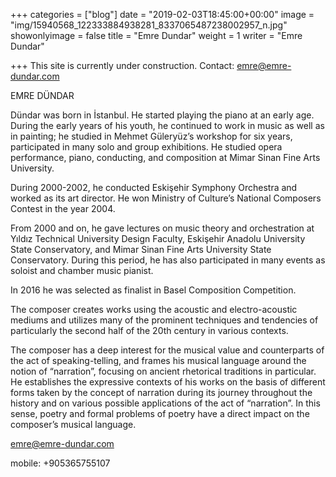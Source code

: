 +++
categories = ["blog"]
date = "2019-02-03T18:45:00+00:00"
image = "img/15940568_122333884938281_8337065487238002957_n.jpg"
showonlyimage = false
title = "Emre Dundar"
weight = 1
writer = "Emre Dundar"

+++
This site is currently under construction. Contact: [emre@emre-dundar.com](mailto:emre@emre-dundar.com)

<!--more-->

EMRE DÜNDAR

Dündar was born in İstanbul. He started playing the piano at an early age. During the early years of his youth, he continued to work in music as well as in painting; he studied in Mehmet Güleryüz’s workshop for six years, participated in many solo and group exhibitions. He studied opera performance, piano, conducting, and composition at Mimar Sinan Fine Arts University.

During 2000-2002, he conducted Eskişehir Symphony Orchestra and worked as its art director. He won Ministry of Culture’s National Composers Contest in the year 2004.

From 2000 and on, he gave lectures on music theory and orchestration at Yıldız Technical University Design Faculty, Eskişehir Anadolu University State Conservatory, and Mimar Sinan Fine Arts University State Conservatory. During this period, he has also participated in many events as soloist and chamber music pianist.

In 2016 he was selected as finalist in Basel Composition Competition.

The composer creates works using the acoustic and electro-acoustic mediums and utilizes many of the prominent techniques and tendencies of particularly the second half of the 20th century in various contexts.

The composer has a deep interest for the musical value and counterparts of the act of speaking-telling, and frames his musical language around the notion of “narration”, focusing on ancient rhetorical traditions in particular. He establishes the expressive contexts of his works on the basis of different forms taken by the concept of narration during its journey throughout the history and on various possible applications of the act of “narration”. In this sense, poetry and formal problems of poetry have a direct impact on the composer’s musical language.

[emre@emre-dundar.com](mailto:emre@emre-dundar.com)

mobile: +905365755107